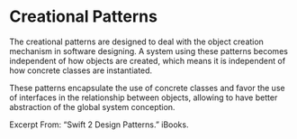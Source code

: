 #  Creational Patterns

The creational patterns are designed to deal with the object creation mechanism in software designing. A system using these patterns becomes independent of how objects are created, which means it is independent of how concrete classes are instantiated.

These patterns encapsulate the use of concrete classes and favor the use of interfaces in the relationship between objects, allowing to have better abstraction of the global system conception.

Excerpt From: “Swift 2 Design Patterns.” iBooks.
